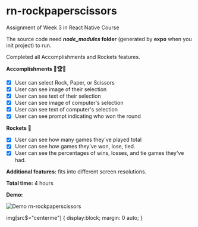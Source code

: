# rn-rockpaperscissors
Assignment of Week 3 in React Native Course 

The source code need ***node_modules* folder** (generated by **expo** when you init project) to run.

Completed all Accomplishments and Rockets features.

**Accomplishments 🥇🏆💯**
- [x] User can select Rock, Paper, or Scissors
- [x] User can see image of their selection
- [x] User can see text of their selection
- [x] User can see image of computer's selection
- [x] User can see text of computer's selection
- [x] User can see prompt indicating who won the round

**Rockets 🚀**
- [x] User can see how many games they've played total
- [x] User can see how games they've won, lose, tied.
- [x] User can see the percentages of wins, losses, and tie games they've had.

**Additional features:** fits into different screen resolutions.

**Total time:** 4 hours

**Demo:**


![Demo rn-rockpaperscissors](demo_rn-rockpaperscissors.gif)


img[src$="centerme"] {
  display:block;
  margin: 0 auto;
}
